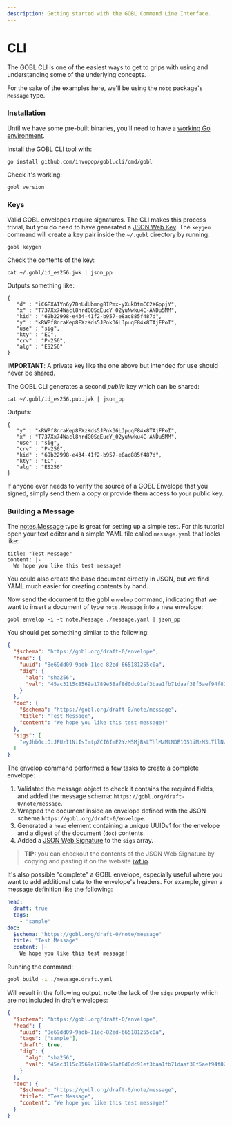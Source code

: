 ```yaml
---
description: Getting started with the GOBL Command Line Interface.
---
```


# CLI

The GOBL CLI is one of the easiest ways to get to grips with using and understanding some of the underlying concepts.

For the sake of the examples here, we'll be using the `note` package's `Message` type.

### Installation

Until we have some pre-built binaries, you'll need to have a [working Go environment](https://go.dev/doc/install).

Install the GOBL CLI tool with:

```
go install github.com/invopop/gobl.cli/cmd/gobl
```

Check it's working:

```
gobl version
```

### Keys

Valid GOBL envelopes require signatures. The CLI makes this process trivial, but you do need to have generated a [JSON Web Key](https://datatracker.ietf.org/doc/html/rfc7517). The `keygen` command will create a key pair inside the `~/.gobl` directory by running:

```shell
gobl keygen
```

Check the contents of the key:

```
cat ~/.gobl/id_es256.jwk | json_pp
```

Outputs something like:

```
{
   "d" : "iCGEXA1Yn6y7DnUdUbmng8IPmx-yXukDtmCC2XGppjY",
   "x" : "T737Xx74Wacl8hrdG0SqEucY_02yuNwku4C-ANDu5MM",
   "kid" : "69b22998-e434-41f2-b957-e8ac885f487d",
   "y" : "kRWPf8nraKep8FXzKds5JPnk36LJpuqF84x8TAjFPoI",
   "use" : "sig",
   "kty" : "EC",
   "crv" : "P-256",
   "alg" : "ES256"
}
```

**IMPORTANT**: A private key like the one above but intended for use should never be shared.

The GOBL CLI generates a second _public_ key which can be shared:

```
cat ~/.gobl/id_es256.pub.jwk | json_pp
```

Outputs:

```
{
   "y" : "kRWPf8nraKep8FXzKds5JPnk36LJpuqF84x8TAjFPoI",
   "x" : "T737Xx74Wacl8hrdG0SqEucY_02yuNwku4C-ANDu5MM",
   "use" : "sig",
   "crv" : "P-256",
   "kid" : "69b22998-e434-41f2-b957-e8ac885f487d",
   "kty" : "EC",
   "alg" : "ES256"
}
```

If anyone ever needs to verify the source of a GOBL Envelope that you signed, simply send them a copy or provide them access to your public key.

### Building a Message

The [notes.Message](https://github.com/invopop/gobl/blob/main/note/message.go) type is great for setting up a simple test. For this tutorial open your text editor and a simple YAML file called `message.yaml` that looks like:

```
title: "Test Message"
content: |-
  We hope you like this test message!
```

You could also create the base document directly in JSON, but we find YAML much easier for creating contents by hand.

Now send the document to the gobl `envelop` command, indicating that we want to insert a document of type `note.Message` into a new envelope:

```
gobl envelop -i -t note.Message ./message.yaml | json_pp
```

You should get something similar to the following:

```json
{
  "$schema": "https://gobl.org/draft-0/envelope",
  "head": {
    "uuid": "8e69dd09-9adb-11ec-82ed-665181255c0a",
    "dig": {
      "alg": "sha256",
      "val": "45ac3115c8569a1789e58af8d0dc91ef3baa1fb71daaf38f5aef94f82b4d0033"
    }
  },
  "doc": {
    "$schema": "https://gobl.org/draft-0/note/message",
    "title": "Test Message",
    "content": "We hope you like this test message!"
  },
  "sigs": [
    "eyJhbGciOiJFUzI1NiIsImtpZCI6ImE2YzM5MjBkLThlMzMtNDE1OS1iMzM3LTllNzQ2MTcxNmRmMSJ9.eyJ1dWlkIjoiOGU2OWRkMDktOWFkYi0xMWVjLTgyZWQtNjY1MTgxMjU1YzBhIiwiZGlnIjp7ImFsZyI6InNoYTI1NiIsInZhbCI6IjQ1YWMzMTE1Yzg1NjlhMTc4OWU1OGFmOGQwZGM5MWVmM2JhYTFmYjcxZGFhZjM4ZjVhZWY5NGY4MmI0ZDAwMzMifX0.VV9LRGEVPoO-tnOS-j6ItUEvYNcaQ1CbwCMN3qJorZXV3ON51wzalRuzJxulPnlFPtohWd_gc2Mf81MDIAK47Q"
  ]
}
```

The envelop command performed a few tasks to create a complete envelope:

1. Validated the message object to check it contains the required fields, and added the message schema: `https://gobl.org/draft-0/note/message`.
2. Wrapped the document inside an envelope defined with the JSON schema `https://gobl.org/draft-0/envelope`.
3. Generated a `head` element containing a unique UUIDv1 for the envelope and a digest of the document (`doc`) contents.
4. Added a [JSON Web Signature](https://datatracker.ietf.org/doc/html/rfc7515) to the `sigs` array.

> **TIP:** you can checkout the contents of the JSON Web Signature by copying and pasting it on the website [jwt.io](https://jwt.io).

It's also possible "complete" a GOBL envelope, especially useful where you want to add additional data to the envelope's headers. For example, given a message definition like the following:

```yaml
head:
  draft: true
  tags:
    - "sample"
doc:
  $schema: "https://gobl.org/draft-0/note/message"
  title: "Test Message"
  content: |-
    We hope you like this test message!
```

Running the command:

```bash
gobl build -i ./message.draft.yaml
```

Will result in the following output, note the lack of the `sigs` property which are not included in draft envelopes:

```json
{
  "$schema": "https://gobl.org/draft-0/envelope",
  "head": {
    "uuid": "8e69dd09-9adb-11ec-82ed-665181255c0a",
    "tags": ["sample"],
    "draft": true,
    "dig": {
      "alg": "sha256",
      "val": "45ac3115c8569a1789e58af8d0dc91ef3baa1fb71daaf38f5aef94f82b4d0033"
    }
  },
  "doc": {
    "$schema": "https://gobl.org/draft-0/note/message",
    "title": "Test Message",
    "content": "We hope you like this test message!"
  }
}
```
